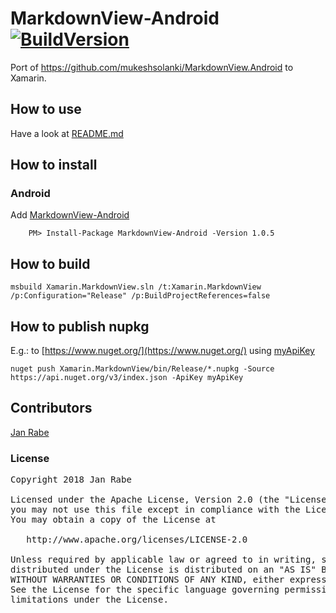 # MarkdownView-Android [![BuildVersion](https://buildstats.info/nuget/Xamarin.MarkdownView)](https://www.nuget.org/packages/Xamarin.MarkdownView/)

Port of https://github.com/mukeshsolanki/MarkdownView.Android to Xamarin.

## How to use

Have a look at [README.md](https://github.com/tbruyelle/Xamarin.MarkdownView/blob/master/README.md)

## How to install

### Android

Add [MarkdownView-Android](https://www.nuget.org/packages/MarkdownView-Android)

        PM> Install-Package MarkdownView-Android -Version 1.0.5

## How to build

    msbuild Xamarin.MarkdownView.sln /t:Xamarin.MarkdownView /p:Configuration="Release" /p:BuildProjectReferences=false

## How to publish nupkg

E.g.: to [https://www.nuget.org/](https://www.nuget.org/) using [myApiKey](https://www.nuget.org/account/apikeys)

    nuget push Xamarin.MarkdownView/bin/Release/*.nupkg -Source https://api.nuget.org/v3/index.json -ApiKey myApiKey

## Contributors

[Jan Rabe](jan.rabe@kibotu.net)

### License
<pre>
Copyright 2018 Jan Rabe

Licensed under the Apache License, Version 2.0 (the "License");
you may not use this file except in compliance with the License.
You may obtain a copy of the License at

   http://www.apache.org/licenses/LICENSE-2.0

Unless required by applicable law or agreed to in writing, software
distributed under the License is distributed on an "AS IS" BASIS,
WITHOUT WARRANTIES OR CONDITIONS OF ANY KIND, either express or implied.
See the License for the specific language governing permissions and
limitations under the License.
</pre>
